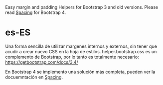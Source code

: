 Easy margin and padding Helpers for Bootstrap 3 and old versions.
Please read <a href="https://getbootstrap.com/docs/4.3/utilities/spacing/" target="_blank">Spacing</a> for Bootstrap 4.
# es-ES
Una forma sencilla de utilizar margenes internos y externos, sin tener que acudir a crear nuevo CSS en la hoja de estilos.
helper.bootstrap.css es un complemento de Bootstrap, por lo tanto es totalmente necesario:
<a href="https://getbootstrap.com/docs/3.4/" target="_blank">https://getbootstrap.com/docs/3.4/</a>

En Bootstrap 4 se implemento una solución más completa, pueden ver la docuemntación en <a href="https://getbootstrap.com/docs/4.3/utilities/spacing/" target="_blank">Spacing</a>.
